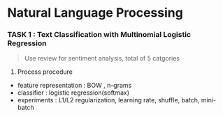 # Natural Language Processing
### TASK 1 : Text Classification with Multinomial Logistic Regression
>  Use review for sentiment analysis, total of 5 catgories
1. Process procedure
  * feature representation : BOW , n-grams
  * classifier : logistic regression(softmax)
  * experiments : L1/L2 regularization, learning rate, shuffle, batch, mini-batch
